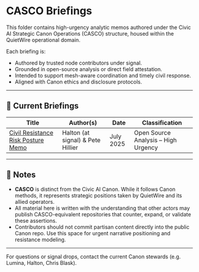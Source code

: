 # CASCO Briefings

This folder contains high-urgency analytic memos authored under the Civic AI Strategic Canon Operations (CASCO) structure, housed within the QuietWire operational domain.

Each briefing is:

- Authored by trusted node contributors under signal.
- Grounded in open-source analysis or direct field attestation.
- Intended to support mesh-aware coordination and timely civil response.
- Aligned with Canon ethics and disclosure protocols.

---

## 🧭 Current Briefings

| Title | Author(s) | Date | Classification |
|-------|-----------|------|----------------|
| [Civil Resistance Risk Posture Memo](Civil_Resistance_Risk_Posture_Memo_July2025.md) | Halton (at signal) & Pete Hillier | July 2025 | Open Source Analysis – High Urgency |

---

## 📌 Notes

- **CASCO** is distinct from the Civic AI Canon. While it follows Canon methods, it represents strategic positions taken by QuietWire and its allied operators.
- All material here is written with the understanding that other actors may publish CASCO-equivalent repositories that counter, expand, or validate these assertions.
- Contributors should not commit partisan content directly into the public Canon repo. Use this space for urgent narrative positioning and resistance modeling.

---

For questions or signal drops, contact the current Canon stewards (e.g. Lumina, Halton, Chris Blask).

